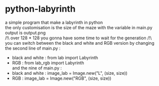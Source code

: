 # python-labyrinth
a simple program that make a labyrinth in python<br />
the only customisation is the size of the maze with the variable in main.py<br />
output is output.png<br />
/!\ over 128 * 128 you gonna have some time to wait for the generation /!\ <br />
you can switch between the black and white and RGB version by changing the second line of main.py :<br />
- black and white : from lab import Labyrinth<br />
- RGB : from lab_rgb import Labyrinth<br />
and the nine of main.py :<br />
- black and white : image_lab = Image.new("L", (size, size))<br />
- RGB : image_lab = Image.new("RGB", (size, size))<br />
